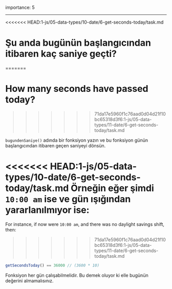 importance: 5

---

<<<<<<< HEAD:1-js/05-data-types/10-date/6-get-seconds-today/task.md
# Şu anda bugünün başlangıcından itibaren kaç saniye geçti?
=======
# How many seconds have passed today?
>>>>>>> 71da17e5960f1c76aad0d04d21f10bc65318d3f6:1-js/05-data-types/11-date/6-get-seconds-today/task.md

`bugundenSaniye()` adında bir fonksiyon yazın ve bu fonksiyon günün başlangıcından itibaren geçen saniyeyi dönsün.

<<<<<<< HEAD:1-js/05-data-types/10-date/6-get-seconds-today/task.md
Örneğin eğer şimdi `10:00 am` ise ve gün ışığından yararlanılmıyor ise:
=======
For instance, if now were `10:00 am`, and there was no daylight savings shift, then:
>>>>>>> 71da17e5960f1c76aad0d04d21f10bc65318d3f6:1-js/05-data-types/11-date/6-get-seconds-today/task.md

```js
getSecondsToday() == 36000 // (3600 * 10)
```

Fonksiyon her gün çalışabilmelidir. Bu demek oluyor ki elle bugünün değerini almamalısınız.
